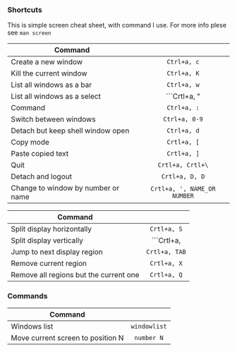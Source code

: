 ### Shortcuts

This is simple screen cheat sheet, with command I use. For more info plese see ```man screen```


| Command                                 |                                    |
| --------------------------------------- |:----------------------------------:|
| Create a new window                     | ```Ctrl+a, c```                    |
| Kill the current window                 | ```Ctrl+a, K```                    |
| List all windows as a bar               | ```Ctrl+a, w```                    |
| List all windows as a select            | ```Crtl+a, "                       |
| Command                                 | ```Ctrl+a, :```                    |
| Switch between windows                  | ```Ctrl+a, 0-9```                  |
| Detach but keep shell window open       | ```Ctrl+a, d```                    |
| Copy mode                               | ```Crtl+a, [```                    |
| Paste copied text                       | ```Crtl+a, ]```                    |
| Quit                                    | ```Crtl+a, Crtl+\```               |
| Detach and logout                       | ```Crtl+a, D, D```                 |
| Change to window by number or name	    | ```Crtl+a, ', NAME_OR NUMBER```    |


| Command                                 |                                    |
| --------------------------------------- |:----------------------------------:|
| Split display horizontally              | ```Crtl+a, S```                    |
| Split display vertically                | ```Crtl+a, |```                    |
| Jump to next display region	            | ```Crtl+a, TAB```                  |
| Remove current region                   | ```Crtl+a, X```                    |
| Remove all regions but the current one  | ```Crtl+a, Q```                    |


### Commands
| Command                                 |                                    |
| --------------------------------------- |:----------------------------------:|
| Windows list                            | ```windowlist```                   |
| Move current screen to position N       | ```number N```                     |
